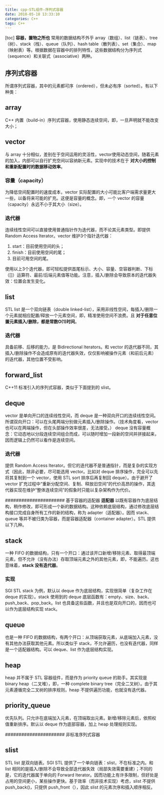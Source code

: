 ```yaml
---
title: cpp-STL组件-序列式容器
date: 2018-05-18 13:33:10
categories: C++
tags: C++
---
```

[toc]
**容器，置物之所也**
常用的数据结构不外乎 array（数组）、list（链表）、tree（树）、stack（栈）、queue（队列）、hash table（散列表）、set（集合）、map（映射表）等。根据数据在容器中的排列特性，这些数据结构分为序列式（sequence）和关联式（associative）两种。

## 序列式容器
所谓序列式容器，其中的元素都可序（ordered），但未必有序（sorted）。有以下种类：

## array
C++ 内置（build-in）序列式容器，使用静态连续空间，即，一旦声明就不能改变大小；

## vector
与 array 十分相似，差别在于空间运用的灵活性，vector使用动态空间，随着元素的加入，内部可以自行扩充空间以容纳新元素。实现中的技术在于 **对大小的控制和重新配置时的数据移动效率**。

### 容量（capacity）
为降低空间配置时的速度成本，vector 实际配置的大小可能比客户端需求量更大一些，以备将来可能的扩充。这便是容量的概念。即，一个 vector 的容量（capacity）永远不小于其大小（size）。

### 迭代器
连续线性空间可以直接使用普通指针作为迭代器，而不论其元素类型。即提供 Random Access Iterator。vector 维护3个指针迭代器：
1. start：目前使用空间的头；
2. finish：目前使用空间的尾；
3. 目前可用空间的尾。

使用以上3个迭代器，即可轻松提供首尾标示、大小、容量、空容器判断、下标（[]）运算符、最前/后端元素值等功能。注意，插入/删除会导致原本的迭代器失效：位置会发生变化。

## list
STL list 是一个双向链表（double linked-list），采用非线性空间，每插入/删除一个元素就相应配置/释放一个元素空间，即，精准使用空间不浪费。且 **对于任意位置元素插入/删除，都是常数O(1)时间**。

### 迭代器
具备前移、后移的能力，是 Bidirectional Iterators。和 vector 的迭代器不同，其插入/删除操作不会造成原有的迭代器失效，仅仅影响被操作元素（和前后元素）的迭代器，其他位置不受影响。

## forward_list
C++11 标准引入的序列式容器，类似于下面提到的 slist。

## deque
vector 是单向开口的连续线性空间，而 deque 是一种双向开口的连续线性空间。所谓双向开口：可以在头尾两端分别做元素插入/删除操作。（技术角度看，vector 也可以在两端操作，但在头部操作效率很差，无法接受。）
deque 没有容量概念：它动态地以分段连续空间组合而成，可以随时增加一段新的空间并拼接起来，因而逻辑上仍然可以看作是连续空间。

### 迭代器
提供 Random Access Iterator。但它的迭代器不是普通指针，而是复杂的实现方式（因此，除非必要，尽可能选用 vector。比如对 deque 排序操作，完全可以先将其复制到一个 vector，使用 STL sort 排序后再复制回 deque）。由于避开了 vector 扩充过程中“重新分配空间、复制、释放旧空间”的代价高昂的操作，其迭代器实现在维护“整体连续空间”的假象时只能以复杂架构作为代价。

###################### 基于容器的适配器
**适配器**
以既有容器作为底层结构，稍作修改，即可形成一个新的数据结构。这种依赖底层结构，通过修改底层结构接口完成自身所有工作的新的结构，称为 adapter（适配器）。因而 stack、queue 等并不被归类为容器，而是容器适配器（container adapter）。STL 提供以下几种。

## stack
一种 FIFO 的数据结构，只有一个开口：通过该开口新增/移除元素、取得最顶端元素，但不允许（没有办法）存取顶端元素之外的其他元素，即，不能遍历。这也意味着，**stack 没有迭代器**。

### 实现
SGI STL stack 为例，默认以 deque 作为底层结构，实现很简单（复杂工作在 deque 的实现）。stack 使用到的 deque 底层函数有：empty、size、back、push_back、pop_back。list 也具备这些函数，并且也是双向开口的，因而也可以作为底层结构实现 stack。

## queue
也是一种 FIFO 的数据结构，有两个开口：从顶端获取元素，从底端加入元素，没有其他办法获取其他元素。所以类似于 stack，不允许遍历，也没有迭代器，同样是一个适配器结构。可以 deque、list 作为底层结构实现。

## heap
heap 并不属于 STL 容器组件，而是作为 priority queue 的助手。其实现是 binary heap（二叉堆），即，一种 complete binary tree（完全二叉树）。由于其元素遵循完全二叉树的排序规则，heap 不提供遍历功能，也就没有迭代器。

## priority_queue
优先队列。只允许在底端加入元素，在顶端取出元素。新增/移除元素后，依照权值重新排序。默认以 deque 作为底部容器，加上 heap 处理规则实现。

###################### 非标准序列式容器
## slist
STL list 是双向链表。SGI STL 提供了一个单向链表：slist，不在标准之内。和 list 相同的是插入/删除不会导致全部迭代器失效（局部失效需要重建）；不同的是，它的迭代器属于单向的 Forward Iterator。因而功能上有许多限制，但好处是占用的空间更小，某些操作更快。基于效率（而非技术实现）考虑，slist 不提供 push_back()，只提供 push_front（），因此 slist 的元素次序和插入顺序相反。
